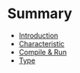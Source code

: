 # Summary

* [Introduction](README.md)
* [Characteristic](characteristic.md)
* [Compile & Run](compile_&_run.md)
* [Type](type.md)

